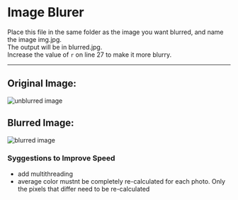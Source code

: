# Image Blurer
Place this file in the same folder as the image you want blurred, and name the image img.jpg.  
The output will be in blurred.jpg.  
Increase the value of <code>r</code> on line 27 to make it more blurry.

---
## Original Image:  
![unblurred image](https://user-images.githubusercontent.com/59327500/160023257-2ff57db6-28f8-4470-a613-2e9f090df2e6.JPG)  

## Blurred Image:  
![blurred image](https://user-images.githubusercontent.com/59327500/160025345-1fa00360-19ba-4606-a792-d41d05b4ff3d.jpg)

### Syggestions to Improve Speed
- add multithreading
- average color mustnt be completely re-calculated for each photo. Only the pixels that differ need to be re-calculated
